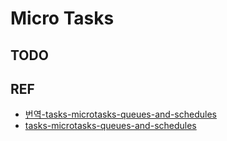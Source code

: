 # Micro Tasks

## TODO


## REF
- [번역-tasks-microtasks-queues-and-schedules](https://blueshw.github.io/2018/01/28/tasks-microtasks-queues-and-schedules/)
- [tasks-microtasks-queues-and-schedules](https://jakearchibald.com/2015/tasks-microtasks-queues-and-schedules/)